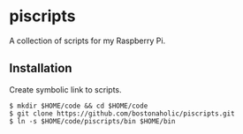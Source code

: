 # piscripts

A collection of scripts for my Raspberry Pi.

## Installation

Create symbolic link to scripts.

```
$ mkdir $HOME/code && cd $HOME/code
$ git clone https://github.com/bostonaholic/piscripts.git
$ ln -s $HOME/code/piscripts/bin $HOME/bin
```

